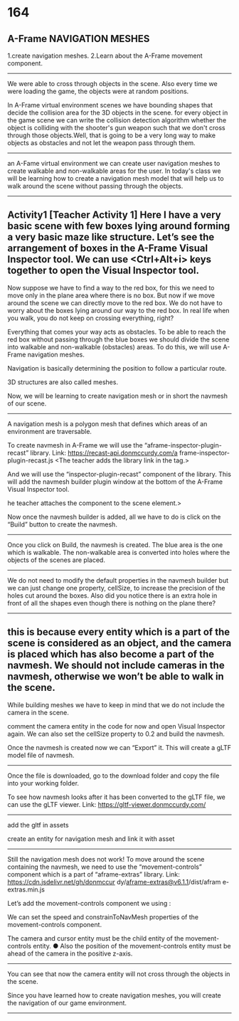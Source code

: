 # 164


A-Frame NAVIGATION MESHES
-----------------------------


1.create navigation meshes.
2.Learn about the A-Frame movement component.

-----------------------

We were able to cross through objects in the scene. Also every time we were loading the game, the objects were at random positions.



 In A-Frame virtual environment scenes we have bounding shapes that decide the collision area for the 3D objects in the scene.
 for every object in the game scene we can write the collision detection algorithm whether the object is colliding with the shooter's 
 gun weapon such that we don't cross through those objects.Well, that is going to be a very long way to make objects as obstacles and 
 not let the weapon pass through them.
 ******************************************************************
 an A-Fame virtual environment we can create user navigation meshes to create walkable and non-walkable areas for the user.
In today's class we will be learning how to create a navigation mesh model that will help us to walk around the scene without passing through the objects.
******************************************************************
Activity1
[Teacher Activity 1]
Here I have a very basic scene with few boxes lying around forming a very basic maze like structure.
Let’s see the arrangement of boxes in the A-Frame Visual Inspector tool.
We can use <Ctrl+Alt+i> keys together to open the Visual Inspector tool.
-------------------------------------
Now suppose we have to find a way to the red box, for this we need to move only in the plane area where there is no box.
But now if we move around the scene we can directly move to the red box. We do not have to worry about the boxes lying around our way to the red box.
In real life when you walk, you do not keep on crossing everything, right?


Everything that comes your way acts as obstacles.
To be able to reach the red box without passing through the blue boxes we should divide the scene
into walkable and non-walkable (obstacles) areas.
To do this, we will use A-Frame navigation meshes.



Navigation is basically determining the position to follow a particular route.

3D structures are also called meshes.


Now, we will be learning to create navigation mesh or in short the navmesh of our scene.
******************************************************
A navigation mesh is a polygon mesh that defines which areas of an environment are traversable.

To create navmesh in A-Frame we will use the “aframe-inspector-plugin-recast” library.
Link:
https://recast-api.donmccurdy.com/a frame-inspector-plugin-recast.js
<The teacher adds the library link in the <head> tag.>
  
And we will use the “inspector-plugin-recast” component of the library.
This will add the navmesh builder plugin window at the bottom of the A-Frame Visual Inspector tool.
  
  
  he teacher attaches the component to the scene element.>
<The teacher opens the Visual Inspector and shows the navmesh builder plugin added.>
  
  
  
  Now once the navmesh builder is added, all we have to do is click on the “Build” button to create the navmesh.
  ******************************************************
  
  Once you click on Build, the navmesh is created.
The blue area is the one which is walkable.
The non-walkable area is converted into holes where the objects of the scenes are placed.
  **********************************************
  
  We do not need to modify the default properties in the navmesh builder but we can just change one property, cellSize, to increase the precision of the holes cut around the boxes.
Also did you notice there is an extra hole in front of all the shapes even though there is nothing on the plane there?
****************************************************
  this is because every entity which is a part of the scene is considered as an object, and the camera is placed which has also become a part of the navmesh.
We should not include cameras in the navmesh, otherwise we won’t be able to walk in the scene.
  ----------------------------
  
  While building meshes we have to keep in mind that we do not include the camera in the scene.
  
  comment the camera entity in the code for now and open Visual Inspector again.
We can also set the cellSize property to 0.2 and build the navmesh.
  
  Once the navmesh is created now we can “Export” it.
This will create a gLTF model file of navmesh.
  
  -------------------------------------
  
  Once the file is downloaded, go to the download folder and copy the file into your working folder.
  
  To see how navmesh looks after it has been converted to the gLTF file, we can use the gLTF viewer.
Link:
https://gltf-viewer.donmccurdy.com/
  
  --------------------------------------
  
  add the gltf in assets
  
  create an entity for navigation mesh and link it with asset
  
  ------------------------------------
  
  Still the navigation mesh does not work!
To move around the scene containing the navmesh, we need to use the “movement-controls” component which is a part of “aframe-extras” library.
Link:
https://cdn.jsdelivr.net/gh/donmccur dy/aframe-extras@v6.1.1/dist/afram e-extras.min.js
  
  
  Let’s add the movement-controls component we using <a-entity>:
  
  We can set the speed and constrainToNavMesh properties of the movement-controls component.
  
  The camera and cursor entity must be the child entity of the movement-controls entity.
● Also the position of the movement-controls entity must be ahead of the camera in the positive z-axis.
  
  -----------------------------------------
  
  You can see that now the camera entity will not cross through the objects in the scene.
  
  Since you have learned how to create navigation meshes, you will create the navigation of our game environment.
  
  ---------------------------------------

